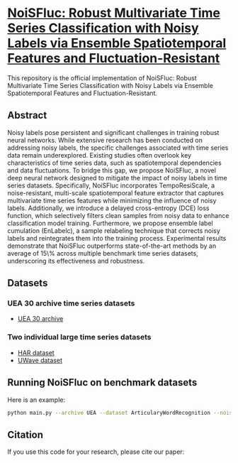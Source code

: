 <a href="URL" target="https://github.com/JingGu-hub/NoiSFluc"><h1>NoiSFluc: Robust Multivariate Time Series Classification with Noisy Labels via Ensemble Spatiotemporal Features and Fluctuation-Resistant</h1></a>
This repository is the official implementation of NoiSFluc: Robust Multivariate Time Series Classification with Noisy Labels via Ensemble Spatiotemporal Features and Fluctuation-Resistant.

<h2>Abstract</h2>
Noisy labels pose persistent and significant challenges in training robust neural networks. While extensive research has been conducted on addressing noisy labels, 
the specific challenges associated with time series data remain underexplored. Existing studies often overlook key characteristics of time series data, 
such as spatiotemporal dependencies and data fluctuations. To bridge this gap, we propose NoiSFluc, a novel deep neural network designed to mitigate the impact of noisy labels in time series datasets. 
Specifically, NoiSFluc incorporates TempoResiScale, a noise-resistant, multi-scale spatiotemporal feature extractor that captures multivariate time series features while minimizing the influence of noisy labels. 
Additionally, we introduce a delayed cross-entropy (DCE) loss function, which selectively filters clean samples from noisy data to enhance classification model training. 
Furthermore, we propose ensemble label cumulation (EnLabelc), a sample relabeling technique that corrects noisy labels and reintegrates them into the training process. Experimental results demonstrate that NoiSFluc outperforms 
state-of-the-art methods by an average of 15\% across multiple benchmark time series datasets, underscoring its effectiveness and robustness. 

<h2>Datasets</h2>
<h3>UEA 30 archive time series datasets</h3>

* <a href="URL" target="https://www.timeseriesclassification.com/dataset.php">UEA 30 archive</a>

<h3>Two individual large time series datasets</h3>

* <a href="URL" target="http://archive.ics.uci.edu/ml">HAR dataset</a>
* <a href="URL" target="https://www.mustafabaydogan.com/">UWave dataset</a>

<h2>Running NoiSFluc on benchmark datasets</h2>
Here is an example:

```bash
python main.py --archive UEA --dataset ArticularyWordRecognition --noise_type sym --label_noise_type 0 --label_noise_rate 0.5
```

<h2>Citation</h2>
If you use this code for your research, please cite our paper:
